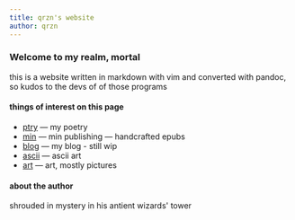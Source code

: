 ```yaml
---
title: qrzn's website
author: qrzn
---
```


### Welcome to my realm, mortal

this is a website written in markdown with vim and converted with pandoc, so kudos to the devs of of those programs

#### things of interest on this page

* [ptry](/qrzn/ptry/index.html) &mdash; my poetry
* [min](/qrzn/min/index.html) &mdash; min publishing &mdash; handcrafted epubs
* [blog](/qrzn/blog/index.html) &mdash; my blog - still wip
* [ascii](/qrzn/ascii/index.html) &mdash; ascii art
* [art](/qrzn/art/index.html) &mdash; art, mostly pictures

#### about the author

shrouded in mystery in his antient wizards' tower